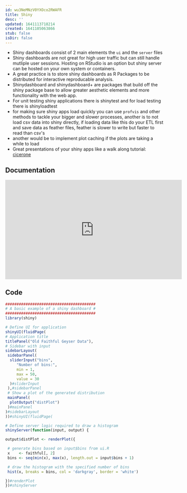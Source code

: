 ```yaml
---
id: wu3NeMNzV0YXOco2RWAFR
title: Shiny
desc: ''
updated: 1641113718214
created: 1641105063866
stub: false
isDir: false
---
```


- Shiny dashboards consist of 2 main elements the `ui` and the `server` files
- Shiny dashboards are not great for high user traffic but can still handle mutliple user sessions. Hosting on RStudio is an option but shiny server can be hosted on your own system or containers.
- A great practice is to store shiny dashboards as R Packages to be distributed for interactive reproducable analysis.
- Shinydashboard and shinydashboard+ are packages that build off the shiny package base to allow greater aesthetic elements and more functionality with the web app.
- For unit testing shiny applications there is shinytest
  and for load testing there is shinyloadtest
- for making sure shiny apps load quickly you can use `profvis` and other methods to tackle your bigger and slower processes, another is to not load csv data into shiny directly, if loading data like this do your ETL first and save data as feather files, feather is slower to write but faster to read than csv's
- another would be to implement plot caching if the plots are taking a while to load
- Great presentations of your shiny apps like a walk along tutorial: [cicerone](https://github.com/JohnCoene/cicerone)

## Documentation

<iframe width="560" height="315" src="https://www.youtube.com/embed/Wy3TY0gOmJw" frameborder="0" allow="accelerometer; autoplay; encrypted-media; gyroscope; picture-in-picture" allowfullscreen></iframe>

## Code

```r
########################################
# A basic example of a shiny dashboard #
########################################
library(shiny)

# Define UI for application
shinyUI(fluidPage(
# Application title
titlePanel("Old Faithful Geyser Data"),
# Sidebar with input
sidebarLayout(
 sidebarPanel(
  sliderInput("bins",
     "Number of bins:",
     min = 1,
     max = 50,
     value = 30
  )#sliderInput
 ),#sidebarPanel
 # Show a plot of the generated distribution
 mainPanel(
  plotOutput("distPlot")
 )#mainPanel
)#sidebarLayout
))#shinyUI(fluidPage(

# Define server logic required to draw a histogram
shinyServer(function(input, output) {

output$distPlot <- renderPlot({

 # generate bins based on input$bins from ui.R
 x    <- faithful[, 2]
 bins <- seq(min(x), max(x), length.out = input$bins + 1)

 # draw the histogram with the specified number of bins
 hist(x, breaks = bins, col = 'darkgray', border = 'white')

})#renderPlot
})#shinyServer
```
